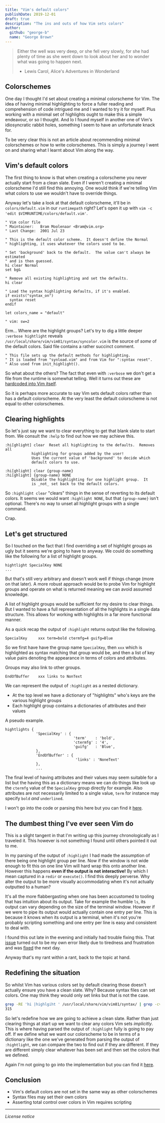 ```yaml
---
title: "Vim's default colors"
publishDate: 2019-12-01
draft: true
description: "The ins and outs of how Vim sets colors"
author:
  github: "george-b"
  name: "George Brown"
---
```


> Either the well was very deep, or she fell very slowly, for she had plenty of
> time as she went down to look about her and to wonder what was going to happen
> next.
>
> - Lewis Carol, Alice's Adventures in Wonderland

## Colorschemes

One day I thought I'd set about creating a minimal colorscheme for Vim. The idea of having minimal highlighting to force a fuller reading and comprehension of code intrigued me and I wanted to try it for myself. Plus working with a minimal set of highlights ought to make this a simple endeavour, or so I thought. And lo I found myself in another one of Vim's idiosyncratic rabbit holes, something I seem to have an unfortunate knack for.

To be very clear this is not an article about recommending minimal colorschemes or how to write colorschemes. This is simply a journey I went on and sharing what I learnt about Vim along the way.

## Vim's default colors

The first thing to know is that when creating a colorscheme you never actually start from a clean slate. Even if I weren't creating a minimal colorscheme I'd still find this annoying. One would think if we're telling Vim what colors to use we wouldn't have to override things.

Anyway let's take a look at that default colorscheme, it'll be in `colors/default.vim` in our `runtimepath` right? Let's open it up with `vim -c 'edit $VIMRUNTIME/colors/default.vim'`.

``` vim
" Vim color file
" Maintainer:	Bram Moolenaar <Bram@vim.org>
" Last Change:	2001 Jul 23

" This is the default color scheme.  It doesn't define the Normal
" highlighting, it uses whatever the colors used to be.

" Set 'background' back to the default.  The value can't always be estimated
" and is then guessed.
hi clear Normal
set bg&

" Remove all existing highlighting and set the defaults.
hi clear

" Load the syntax highlighting defaults, if it's enabled.
if exists("syntax_on")
  syntax reset
endif

let colors_name = "default"

" vim: sw=2
```

Erm... Where are the highlight groups? Let's try to dig a little deeper `:verbose hightlight` reveals `/usr/local/share/vim/vim81/syntax/syncolor.vim` is the source of *some* of the default colors. Said file contains a rather succinct comment.

```vim
" This file sets up the default methods for highlighting.
" It is loaded from "synload.vim" and from Vim for ":syntax reset".
" Also used from init_highlight().
```

So what about the others? The fact that even with `:verbose` we don't get a file from the runtime is somewhat telling. Well it turns out these are [hardcoded into Vim itself][hardcoded].

So it is perhaps more accurate to say Vim sets default colors rather than has a default colorscheme. At the very least the default colorscheme is not equal to other colorschemes.

## Clearing highlights

So let's just say we want to clear everything to get that blank slate to start from. We consult the `:help` to find out how we may achieve this.

```vim
:hi[ghlight] clear	Reset all highlighting to the defaults.  Removes all
			highlighting for groups added by the user!
			Uses the current value of 'background' to decide which
			default colors to use.

:hi[ghlight] clear {group-name}
:hi[ghlight] {group-name} NONE
			Disable the highlighting for one highlight group.  It
			is _not_ set back to the default colors.
```

So `:highlight clear` "clears" things in the sense of reverting to its default colors. It seems we would want `:highlight NONE`, but that `{group-name}` isn't optional. There's no way to unset all highlight groups with a single command.

Crap.

## Let's get structured

So I touched on the fact that I find overriding a set of highlight groups as ugly but it seems we're going to have to anyway. We could do something like the following for a list of highlight groups.

```vim
hightlight SpecialKey NONE
...
```

But that's still very arbitrary and doesn't work well if things change (more on that later). A more robust approach would be to probe Vim for highlight groups and operate on what is returned meaning we can avoid assumed knowledge.

A list of highlight groups would be sufficient for my desire to clear things. But I wanted to have a full representation of all the highlights in a single data structure. This allows for working with highlights in a far more functional manner.

As a quick recap the output of `:highlight` returns output like the
following.

```vim
SpecialKey     xxx term=bold ctermfg=4 guifg=Blue
```

So we first have have the group name `SpecialKey`, then `xxx` which is highlighted as syntax matching that group would be, and then a list of key value pairs denoting the appearance in terms of colors and attributes.

Groups may also link to other groups.

```vim
EndOfBuffer    xxx links to NonText
```

We can represent the output of `:highlight` as a nested dictionary.

* At the top level we have a dictionary of "highlights" who's keys are the various highlight groups
* Each highlight group contains a dictionaries of attributes and their values

A pseudo example.

```vim
hightlights {
              'SpecialKey' : {
                               'term'    : 'bold',
                               'ctermfg' : '4',
                               'guifg'   : 'Blue',
              },
              'EndOfBuffer' : {
                                'links' : 'NoneText'
              },
              ...
```

The final level of having attributes and their values may seem suitable for a list but the having this as a dictionary means we can do things like look up the `ctermfg` value of the `SpecialKey` group directly for example. Also attributes are not necessarily limited to a single value, `term` for instance may specify `bold` *and* `underlined`.

I won't go into the code or parsing this here but you can find it
[here][GetColors].

## The dumbest thing I've ever seen Vim do

This is a slight tangent in that I'm writing up this journey chronologically as I traveled it. This however is not something I found until others pointed it out to me.

In my parsing of the output of `:highlight` I had made the assumption of there being one highlight group per line. Now if the window is not wide enough to fit this on one line Vim will hard wrap this onto another line. However this happens **even if the output is not interactive!** By which I mean captured in a `redir` or `execute()`. I find this deeply perverse. Why alter the output to be more visually accommodating when it's not actually outputted to a human?

It's all the more flabbergasting when one has been accustomed to tooling that has intuition about its output. Take for example the humble `ls`, its output can vary depending on the size of the terminal window. However if we were to pipe its output would actually contain one entry per line. This is because it knows when its output is a terminal, when it's not you're probably scripting something and one entry per line is easy and consistent to deal with.

I found this out late in the evening and initially had trouble fixing this. That [issue][issue] turned out to be my own error likely due to tiredness and frustration and was [fixed][fixed] the next day.

Anyway that's my rant within a rant, back to the topic at hand.

## Redefining the situation

So whilst Vim has various colors set by default clearing those doesn't actually ensure you have a clean slate. Why? Because syntax files can set colors. One may think they would only set links but that is not the case.

```sh
grep -RE 'hi |highlgiht ' /usr/local/share/vim/vim81/syntax/ | grep -cv link
315
```

So let's redefine how we are going to achieve a clean slate. Rather than just clearing things at start up we want to clear any colors Vim sets *implicitly*. This is where having parsed the output of `:highlight` fully is going to pay off. If we define what we want our colorscheme to be in terms of a dictionary like the one we've generated from parsing the output of `:hightlight`, we can compare the two to find out if they are different. If they are different simply clear whatever has been set and then set the colors that we defined.

Again I'm not going to go into the implementation but you can find it [here][ClearUndefinedColors].

## Conclusion

* Vim's default colors are not set in the same way as other colorschemes
* Syntax files may set their own colors
* Asserting total control over colors in Vim requires scripting

---

_License notice_

[hardcoded]: https://github.com/vim/vim/blob/c799fe206e61f2e2c1231bc46cbe4bb354f3da69/src/syntax.c#L6815-L7150
[GetColors]: https://github.com/george-b/zenchrome/blob/1.0/autoload/zenchrome.vim#L1-L24
[issue]: https://github.com/george-b/zenchrome/issues/1
[fixed]: https://github.com/george-b/zenchrome/commit/a0ab9b9a64dfec4cae46a0f1b2cd5669994fd3df
[ClearUndefinedColors]: https://github.com/george-b/zenchrome/blob/1.0/autoload/zenchrome.vim#L37-L43

[//]: # ( Vim: set spell spelllang=en: )
